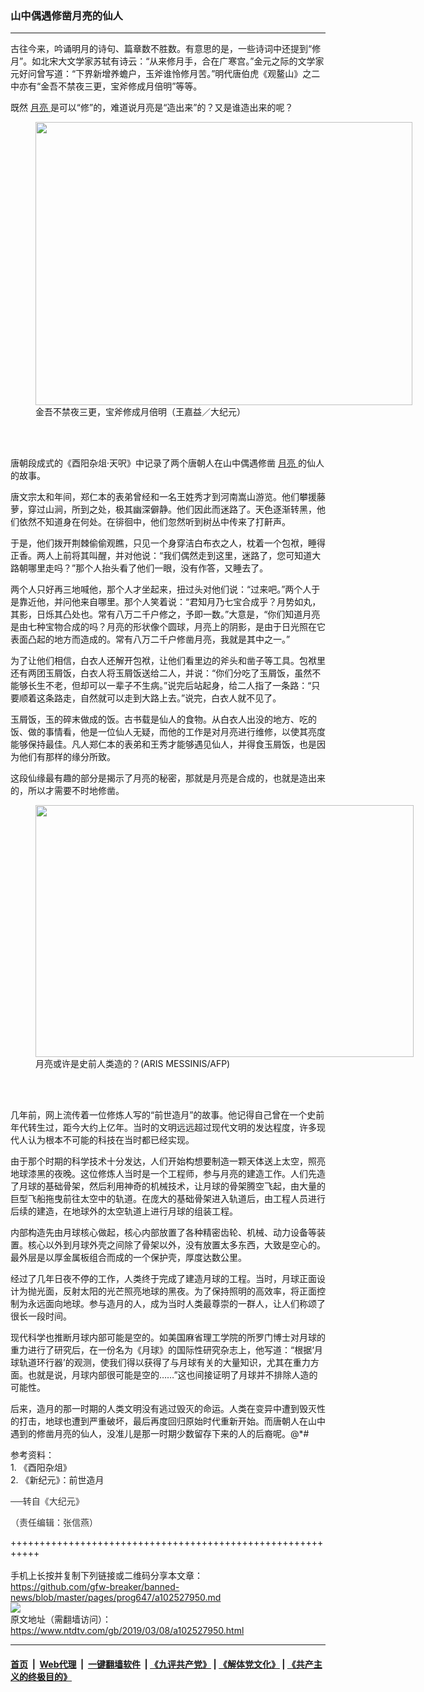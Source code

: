### 山中偶遇修凿月亮的仙人
------------------------

<div class="post_content" itemprop="articleBody">
 <div class="column">
  <div class="arttop mbottom20">
   <div class="blue16 subtitle mtop10">
    古往今来，吟诵明月的诗句、篇章数不胜数。有意思的是，一些诗词中还提到“修月”。如北宋大文学家苏轼有诗云：“从来修月手，合在广寒宫。”金元之际的文学家元好问曾写道：“下界新增养蟾户，玉斧谁怜修月苦。”明代唐伯虎《观鳌山》之二中亦有“金吾不禁夜三更，宝斧修成月倍明”等等。
   </div>
  </div>
 </div>
 <p>
  既然
  <a href="https://www.ntdtv.com/gb/月亮.htm">
   月亮
  </a>
  是可以“修”的，难道说月亮是“造出来”的？又是谁造出来的呢？
 </p>
 <figure class="wp-caption aligncenter" id="attachment_8247598" style="width: 603px;">
  <a href="http://i.epochtimes.com/assets/uploads/2016/08/09050921074010003.jpg">
   <img alt="" class="wp-image-8247598 " height="453" src="http://i.epochtimes.com/assets/uploads/2016/08/09050921074010003-600x451.jpg" width="603"/>
  </a>
  <br/><figcaption class="wp-caption-text">
   金吾不禁夜三更，宝斧修成月倍明（王嘉益／大纪元）
  </figcaption><br/>
 </figure><br/>
 <p>
  唐朝段成式的《酉阳杂俎‧天呎》中记录了两个唐朝人在山中偶遇修凿
  <a href="https://www.ntdtv.com/gb/月亮.htm">
   月亮
  </a>
  的仙人的故事。
 </p>
 <p>
  唐文宗太和年间，郑仁本的表弟曾经和一名王姓秀才到河南嵩山游览。他们攀援藤萝，穿过山涧，所到之处，极其幽深僻静。他们因此而迷路了。天色逐渐转黑，他们依然不知道身在何处。在徘徊中，他们忽然听到树丛中传来了打鼾声。
 </p>
 <p>
  于是，他们拨开荆棘偷偷观瞧，只见一个身穿洁白布衣之人，枕着一个包袱，睡得正香。两人上前将其叫醒，并对他说：“我们偶然走到这里，迷路了，您可知道大路朝哪里走吗？”那个人抬头看了他们一眼，没有作答，又睡去了。
 </p>
 <p>
  两个人只好再三地喊他，那个人才坐起来，扭过头对他们说：“过来吧。”两个人于是靠近他，并问他来自哪里。那个人笑着说：“君知月乃七宝合成乎？月势如丸，其影，日烁其凸处也。常有八万二千户修之，予即一数。”大意是，“你们知道月亮是由七种宝物合成的吗？月亮的形状像个圆球，月亮上的阴影，是由于日光照在它表面凸起的地方而造成的。常有八万二千户修凿月亮，我就是其中之一。”
 </p>
 <p>
  为了让他们相信，白衣人还解开包袱，让他们看里边的斧头和凿子等工具。包袱里还有两团玉屑饭，白衣人将玉屑饭送给二人，并说：“你们分吃了玉屑饭，虽然不能够长生不老，但却可以一辈子不生病。”说完后站起身，给二人指了一条路：“只要顺着这条路走，自然就可以走到大路上去。”说完，白衣人就不见了。
 </p>
 <p>
  玉屑饭，玉的碎末做成的饭。古书载是仙人的食物。从白衣人出没的地方、吃的饭、做的事情看，他是一位仙人无疑，而他的工作是对月亮进行维修，以使其亮度能够保持最佳。凡人郑仁本的表弟和王秀才能够遇见仙人，并得食玉屑饭，也是因为他们有那样的缘分所致。
 </p>
 <p>
  这段仙缘最有趣的部分是揭示了月亮的秘密，那就是月亮是合成的，也就是造出来的，所以才需要不时地修凿。
 </p>
 <figure class="wp-caption aligncenter" id="attachment_5733133" style="width: 605px;">
  <a href="http://i.epochtimes.com/assets/uploads/2014/05/1306281234252519.jpg">
   <img alt="" class="wp-image-5733133 " height="403" src="http://i.epochtimes.com/assets/uploads/2014/05/1306281234252519-600x400.jpg" width="605"/>
  </a>
  <br/><figcaption class="wp-caption-text">
   月亮或许是史前人类造的？(ARIS MESSINIS/AFP)
  </figcaption><br/>
 </figure><br/>
 <p>
  几年前，网上流传着一位修炼人写的“前世造月”的故事。他记得自己曾在一个史前年代转生过，距今大约上亿年。当时的文明远远超过现代文明的发达程度，许多现代人认为根本不可能的科技在当时都已经实现。
 </p>
 <p>
  由于那个时期的科学技术十分发达，人们开始构想要制造一颗天体送上太空，照亮地球漆黑的夜晚。这位修炼人当时是一个工程师，参与月亮的建造工作。人们先造了月球的基础骨架，然后利用神奇的机械技术，让月球的骨架腾空飞起，由大量的巨型飞船拖曳前往太空中的轨道。在庞大的基础骨架进入轨道后，由工程人员进行后续的建造，在地球外的太空轨道上进行月球的组装工程。
 </p>
 <p>
  内部构造先由月球核心做起，核心内部放置了各种精密齿轮、机械、动力设备等装置。核心以外到月球外壳之间除了骨架以外，没有放置太多东西，大致是空心的。最外层是以厚金属板组合而成的一个保护壳，厚度达数公里。
 </p>
 <p>
  经过了几年日夜不停的工作，人类终于完成了建造月球的工程。当时，月球正面设计为抛光面，反射太阳的光芒照亮地球的黑夜。为了保持照明的高效率，将正面控制为永远面向地球。参与造月的人，成为当时人类最尊崇的一群人，让人们称颂了很长一段时间。
 </p>
 <p>
  现代科学也推断月球内部可能是空的。如美国麻省理工学院的所罗门博士对月球的重力进行了研究后，在一份名为《月球》的国际性研究杂志上，他写道：“根据‘月球轨道环行器’的观测，使我们得以获得了与月球有关的大量知识，尤其在重力方面。也就是说，月球内部很可能是空的……”这也间接证明了月球并不排除人造的可能性。
 </p>
 <p>
  后来，造月的那一时期的人类文明没有逃过毁灭的命运。人类在变异中遭到毁灭性的打击，地球也遭到严重破坏，最后再度回归原始时代重新开始。而唐朝人在山中遇到的修凿月亮的仙人，没准儿是那一时期少数留存下来的人的后裔呢。@*#
 </p>
 <p>
  参考资料：
  <br/>
  1. 《酉阳杂俎》
  <br/>
  2. 《新纪元》：前世造月
 </p>
 <p>
  <span style="color: #343434; font-family: helvetica neue, helvetica, arial, sans-serif;">
   ──转自《大纪元》
  </span>
 </p>
 <p>
  <span style="color: #343434; font-family: helvetica neue, helvetica, arial, sans-serif;">
   （责任编辑：张信燕）
  </span>
 </p>
 <div class="single_ad">
 </div>
</div>

+++++++++++++++++++++++++++++++++++++++++++++++++++++++++++<br/><br/>
手机上长按并复制下列链接或二维码分享本文章：<br/>
https://github.com/gfw-breaker/banned-news/blob/master/pages/prog647/a102527950.md <br/>
<a href='https://github.com/gfw-breaker/banned-news/blob/master/pages/prog647/a102527950.md'><img src='https://github.com/gfw-breaker/banned-news/blob/master/pages/prog647/a102527950.md.png'/></a> <br/>
原文地址（需翻墙访问）：https://www.ntdtv.com/gb/2019/03/08/a102527950.html


------------------------
#### [首页](https://github.com/gfw-breaker/banned-news/blob/master/README.md) &nbsp;|&nbsp; [Web代理](https://github.com/labour-camp/helloworld) &nbsp;|&nbsp; [一键翻墙软件](https://github.com/gfw-breaker/nogfw/blob/master/README.md) &nbsp;| [《九评共产党》](https://github.com/gfw-breaker/9ping.md/blob/master/README.md#九评之一评共产党是什么) | [《解体党文化》](https://github.com/gfw-breaker/jtdwh.md/blob/master/README.md) | [《共产主义的终极目的》](https://github.com/gfw-breaker/gczydzjmd.md/blob/master/README.md)

